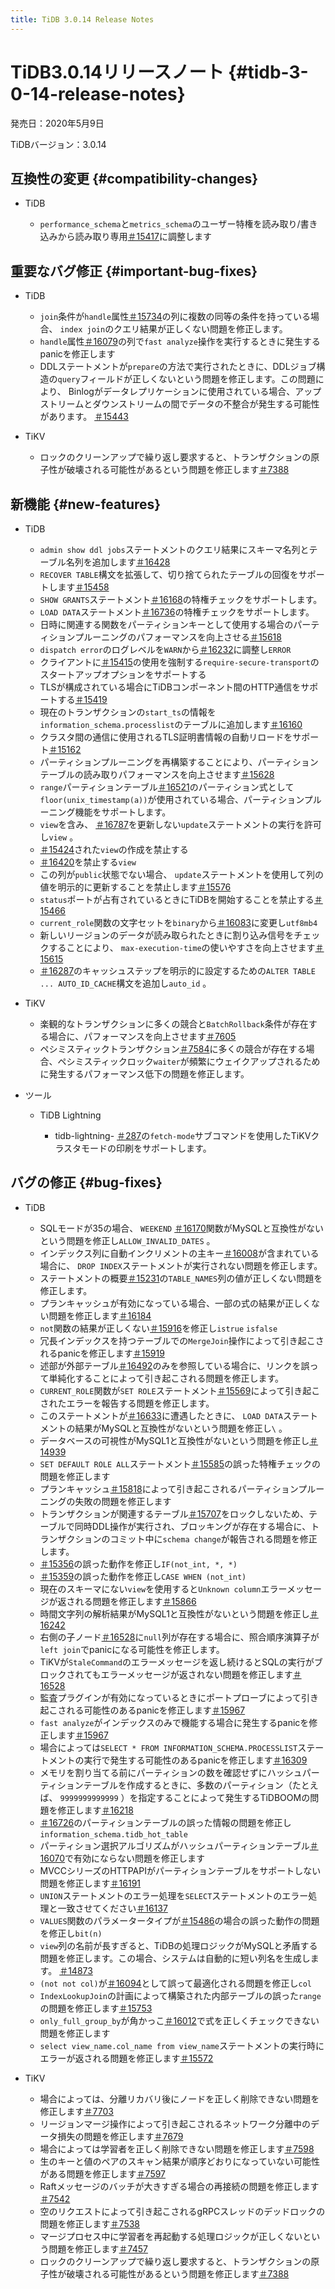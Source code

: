 ```yaml
---
title: TiDB 3.0.14 Release Notes
---
```


# TiDB3.0.14リリースノート {#tidb-3-0-14-release-notes}

発売日：2020年5月9日

TiDBバージョン：3.0.14

## 互換性の変更 {#compatibility-changes}

-   TiDB

    -   `performance_schema`と`metrics_schema`のユーザー特権を読み取り/書き込みから読み取り専用[＃15417](https://github.com/pingcap/tidb/pull/15417)に調整します

## 重要なバグ修正 {#important-bug-fixes}

-   TiDB

    -   `join`条件が`handle`属性[＃15734](https://github.com/pingcap/tidb/pull/15734)の列に複数の同等の条件を持っている場合、 `index join`のクエリ結果が正しくない問題を修正します。
    -   `handle`属性[＃16079](https://github.com/pingcap/tidb/pull/16079)の列で`fast analyze`操作を実行するときに発生するpanicを修正します
    -   DDLステートメントが`prepare`の方法で実行されたときに、DDLジョブ構造の`query`フィールドが正しくないという問題を修正します。この問題により、 Binlogがデータレプリケーションに使用されている場合、アップストリームとダウンストリームの間でデータの不整合が発生する可能性があります。 [＃15443](https://github.com/pingcap/tidb/pull/15443)

-   TiKV

    -   ロックのクリーンアップで繰り返し要求すると、トランザクションの原子性が破壊される可能性があるという問題を修正します[＃7388](https://github.com/tikv/tikv/pull/7388)

## 新機能 {#new-features}

-   TiDB

    -   `admin show ddl jobs`ステートメントのクエリ結果にスキーマ名列とテーブル名列を追加します[＃16428](https://github.com/pingcap/tidb/pull/16428)
    -   `RECOVER TABLE`構文を拡張して、切り捨てられたテーブルの回復をサポートします[＃15458](https://github.com/pingcap/tidb/pull/15458)
    -   `SHOW GRANTS`ステートメント[＃16168](https://github.com/pingcap/tidb/pull/16168)の特権チェックをサポートします。
    -   `LOAD DATA`ステートメント[＃16736](https://github.com/pingcap/tidb/pull/16736)の特権チェックをサポートします。
    -   日時に関連する関数をパーティションキーとして使用する場合のパーティションプルーニングのパフォーマンスを向上させる[＃15618](https://github.com/pingcap/tidb/pull/15618)
    -   `dispatch error`のログレベルを`WARN`から[＃16232](https://github.com/pingcap/tidb/pull/16232)に調整し`ERROR`
    -   クライアントに[＃15415](https://github.com/pingcap/tidb/pull/15415)の使用を強制する`require-secure-transport`のスタートアップオプションをサポートする
    -   TLSが構成されている場合にTiDBコンポーネント間のHTTP通信をサポートする[＃15419](https://github.com/pingcap/tidb/pull/15419)
    -   現在のトランザクションの`start_ts`の情報を`information_schema.processlist`のテーブルに追加します[＃16160](https://github.com/pingcap/tidb/pull/16160)
    -   クラスタ間の通信に使用されるTLS証明書情報の自動リロードをサポート[＃15162](https://github.com/pingcap/tidb/pull/15162)
    -   パーティションプルーニングを再構築することにより、パーティションテーブルの読み取りパフォーマンスを向上させます[＃15628](https://github.com/pingcap/tidb/pull/15628)
    -   `range`パーティションテーブル[＃16521](https://github.com/pingcap/tidb/pull/16521)のパーティション式として`floor(unix_timestamp(a))`が使用されている場合、パーティションプルーニング機能をサポートします。
    -   `view`を含み、 [＃16787](https://github.com/pingcap/tidb/pull/16787)を更新しない`update`ステートメントの実行を許可し`view` 。
    -   [＃15424](https://github.com/pingcap/tidb/pull/15424)された`view`の作成を禁止する
    -   [＃16420](https://github.com/pingcap/tidb/pull/16420)を禁止する`view`
    -   この列が`public`状態でない場合、 `update`ステートメントを使用して列の値を明示的に更新することを禁止します[＃15576](https://github.com/pingcap/tidb/pull/15576)
    -   `status`ポートが占有されているときにTiDBを開始することを禁止する[＃15466](https://github.com/pingcap/tidb/pull/15466)
    -   `current_role`関数の文字セットを`binary`から[＃16083](https://github.com/pingcap/tidb/pull/16083)に変更し`utf8mb4`
    -   新しいリージョンのデータが読み取られたときに割り込み信号をチェックすることにより、 `max-execution-time`の使いやすさを向上させます[＃15615](https://github.com/pingcap/tidb/pull/15615)
    -   [＃16287](https://github.com/pingcap/tidb/pull/16287)のキャッシュステップを明示的に設定するための`ALTER TABLE ... AUTO_ID_CACHE`構文を追加し`auto_id` 。

-   TiKV

    -   楽観的なトランザクションに多くの競合と`BatchRollback`条件が存在する場合に、パフォーマンスを向上させます[＃7605](https://github.com/tikv/tikv/pull/7605)
    -   ペシミスティックトランザクション[＃7584](https://github.com/tikv/tikv/pull/7584)に多くの競合が存在する場合、ペシミスティックロック`waiter`が頻繁にウェイクアップされるために発生するパフォーマンス低下の問題を修正します。

-   ツール

    -   TiDB Lightning

        -   tidb-lightning- [＃287](https://github.com/pingcap/tidb-lightning/pull/287)の`fetch-mode`サブコマンドを使用したTiKVクラスタモードの印刷をサポートします。

## バグの修正 {#bug-fixes}

-   TiDB

    -   SQLモードが35の場合、 `WEEKEND` [＃16170](https://github.com/pingcap/tidb/pull/16170)関数がMySQLと互換性がないという問題を修正し`ALLOW_INVALID_DATES` 。
    -   インデックス列に自動インクリメントの主キー[＃16008](https://github.com/pingcap/tidb/pull/16008)が含まれている場合に、 `DROP INDEX`ステートメントが実行されない問題を修正します。
    -   ステートメントの概要[＃15231](https://github.com/pingcap/tidb/pull/15231)の`TABLE_NAMES`列の値が正しくない問題を修正します。
    -   プランキャッシュが有効になっている場合、一部の式の結果が正しくない問題を修正します[＃16184](https://github.com/pingcap/tidb/pull/16184)
    -   `not`関数の結果が正しくない[＃15916](https://github.com/pingcap/tidb/pull/15916)を修正し`istrue` `isfalse`
    -   冗長インデックスを持つテーブルでの`MergeJoin`操作によって引き起こされるpanicを修正します[＃15919](https://github.com/pingcap/tidb/pull/15919)
    -   述部が外部テーブル[＃16492](https://github.com/pingcap/tidb/pull/16492)のみを参照している場合に、リンクを誤って単純化することによって引き起こされる問題を修正します。
    -   `CURRENT_ROLE`関数が`SET ROLE`ステートメント[＃15569](https://github.com/pingcap/tidb/pull/15569)によって引き起こされたエラーを報告する問題を修正します。
    -   このステートメントが[＃16633](https://github.com/pingcap/tidb/pull/16633)に遭遇したときに、 `LOAD DATA`ステートメントの結果がMySQLと互換性がないという問題を修正し`\` 。
    -   データベースの可視性がMySQL1と互換性がないという問題を修正し[＃14939](https://github.com/pingcap/tidb/pull/14939)
    -   `SET DEFAULT ROLE ALL`ステートメント[＃15585](https://github.com/pingcap/tidb/pull/15585)の誤った特権チェックの問題を修正します
    -   プランキャッシュ[＃15818](https://github.com/pingcap/tidb/pull/15818)によって引き起こされるパーティションプルーニングの失敗の問題を修正します
    -   トランザクションが関連するテーブル[＃15707](https://github.com/pingcap/tidb/pull/15707)をロックしないため、テーブルで同時DDL操作が実行され、ブロッキングが存在する場合に、トランザクションのコミット中に`schema change`が報告される問題を修正します。
    -   [＃15356](https://github.com/pingcap/tidb/pull/15356)の誤った動作を修正し`IF(not_int, *, *)`
    -   [＃15359](https://github.com/pingcap/tidb/pull/15359)の誤った動作を修正し`CASE WHEN (not_int)`
    -   現在のスキーマにない`view`を使用すると`Unknown column`エラーメッセージが返される問題を修正します[＃15866](https://github.com/pingcap/tidb/pull/15866)
    -   時間文字列の解析結果がMySQL1と互換性がないという問題を修正し[＃16242](https://github.com/pingcap/tidb/pull/16242)
    -   右側の子ノード[＃16528](https://github.com/pingcap/tidb/pull/16528)に`null`列が存在する場合に、照合順序演算子が`left join`でpanicになる可能性を修正します。
    -   TiKVが`StaleCommand`のエラーメッセージを返し続けるとSQLの実行がブロックされてもエラーメッセージが返されない問題を修正します[＃16528](https://github.com/pingcap/tidb/pull/16528)
    -   監査プラグインが有効になっているときにポートプローブによって引き起こされる可能性のあるpanicを修正します[＃15967](https://github.com/pingcap/tidb/pull/15967)
    -   `fast analyze`がインデックスのみで機能する場合に発生するpanicを修正します[＃15967](https://github.com/pingcap/tidb/pull/15967)
    -   場合によっては`SELECT * FROM INFORMATION_SCHEMA.PROCESSLIST`ステートメントの実行で発生する可能性のあるpanicを修正します[＃16309](https://github.com/pingcap/tidb/pull/16309)
    -   メモリを割り当てる前にパーティションの数を確認せずにハッシュパーティションテーブルを作成するときに、多数のパーティション（たとえば、 `9999999999999` ）を指定することによって発生するTiDBOOMの問題を修正します[＃16218](https://github.com/pingcap/tidb/pull/16218)
    -   [＃16726](https://github.com/pingcap/tidb/pull/16726)のパーティションテーブルの誤った情報の問題を修正し`information_schema.tidb_hot_table`
    -   パーティション選択アルゴリズムがハッシュパーティションテーブル[＃16070](https://github.com/pingcap/tidb/pull/16070)で有効にならない問題を修正します
    -   MVCCシリーズのHTTPAPIがパーティションテーブルをサポートしない問題を修正します[＃16191](https://github.com/pingcap/tidb/pull/16191)
    -   `UNION`ステートメントのエラー処理を`SELECT`ステートメントのエラー処理と一致させてください[＃16137](https://github.com/pingcap/tidb/pull/16137)
    -   `VALUES`関数のパラメータータイプが[＃15486](https://github.com/pingcap/tidb/pull/15486)の場合の誤った動作の問題を修正し`bit(n)`
    -   `view`列の名前が長すぎると、TiDBの処理ロジックがMySQLと矛盾する問題を修正します。この場合、システムは自動的に短い列名を生成します。 [＃14873](https://github.com/pingcap/tidb/pull/14873)
    -   `(not not col)`が[＃16094](https://github.com/pingcap/tidb/pull/16094)として誤って最適化される問題を修正し`col`
    -   `IndexLookupJoin`の計画によって構築された内部テーブルの誤った`range`の問題を修正します[＃15753](https://github.com/pingcap/tidb/pull/15753)
    -   `only_full_group_by`が角かっこ[＃16012](https://github.com/pingcap/tidb/pull/16012)で式を正しくチェックできない問題を修正します
    -   `select view_name.col_name from view_name`ステートメントの実行時にエラーが返される問題を修正します[＃15572](https://github.com/pingcap/tidb/pull/15572)

-   TiKV

    -   場合によっては、分離リカバリ後にノードを正しく削除できない問題を修正します[＃7703](https://github.com/tikv/tikv/pull/7703)
    -   リージョンマージ操作によって引き起こされるネットワーク分離中のデータ損失の問題を修正します[＃7679](https://github.com/tikv/tikv/pull/7679)
    -   場合によっては学習者を正しく削除できない問題を修正します[＃7598](https://github.com/tikv/tikv/pull/7598)
    -   生のキーと値のペアのスキャン結果が順序どおりになっていない可能性がある問題を修正します[＃7597](https://github.com/tikv/tikv/pull/7597)
    -   Raftメッセージのバッチが大きすぎる場合の再接続の問題を修正します[＃7542](https://github.com/tikv/tikv/pull/7542)
    -   空のリクエストによって引き起こされるgRPCスレッドのデッドロックの問題を修正します[＃7538](https://github.com/tikv/tikv/pull/7538)
    -   マージプロセス中に学習者を再起動する処理ロジックが正しくないという問題を修正します[＃7457](https://github.com/tikv/tikv/pull/7457)
    -   ロックのクリーンアップで繰り返し要求すると、トランザクションの原子性が破壊される可能性があるという問題を修正します[＃7388](https://github.com/tikv/tikv/pull/7388)
